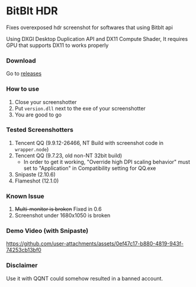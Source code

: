 # BitBlt HDR
Fixes overexposed hdr screenshot for softwares that using Bitblt api

Using DXGI Desktop Duplication API and DX11 Compute Shader, It requires GPU that supports DX11 to works properly

### Download
Go to [releases](https://github.com/GEEKiDoS/bitblt-hdr/releases)

### How to use
1. Close your screenshotter
2. Put `version.dll` next to the exe of your screenshotter
3. You are good to go

### Tested Screenshotters
1. Tencent QQ (9.9.12-26466, NT Build with screenshot code in `wrapper.node`)
2. Tencent QQ (9.7.23, old non-NT 32bit build)
    - In order to get it working, "Override high DPI scaling behavior" must set to "Application" in Compatibility setting for QQ.exe
3. Snipaste (2.10.6)
4. Flameshot (12.1.0)

### Known Issue
1. ~~Multi-monitor is broken~~ Fixed in 0.6
2. Screenshot under 1680x1050 is broken

### Demo Video (with Snipaste)
https://github.com/user-attachments/assets/0ef47c17-b880-4819-943f-74253cb13bf0

### Disclaimer
Use it with QQNT could somehow resulted in a banned account.

